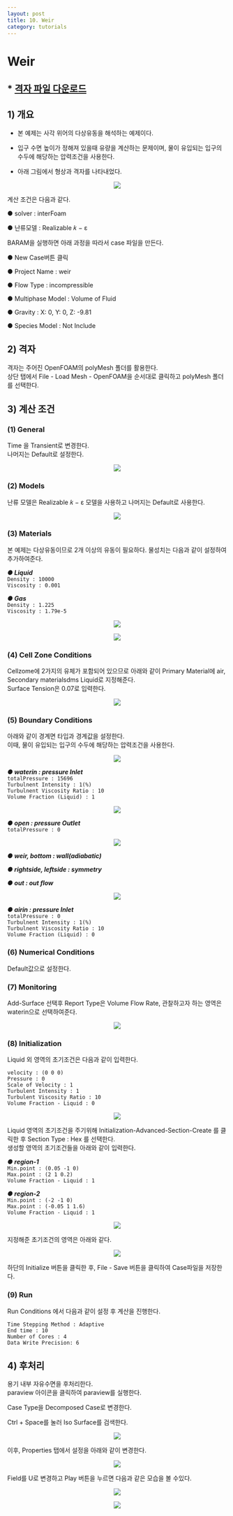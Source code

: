 ```yaml
---
layout: post
title: 10. Weir
category: tutorials
---
```


# Weir

## * [격자 파일 다운로드](https://drive.google.com/file/d/1ODSzqSH9TfIjkmnVNm5p5XLBPX-gjplN/view?usp=sharing)

## 1) 개요 
* 본 예제는 사각 위어의 다상유동을 해석하는 예제이다.<br>

* 입구 수면 높이가 정해져 있을때 유량을 계산하는 문제이며, 물이 유입되는 입구의 수두에 해당하는 압력조건을 사용한다.<br>

* 아래 그림에서 형상과 격자를 나타내었다.<br>

<p align='center'>
    <img src="https://github.com/nextfoam/baram-pages/raw/main/screenshots/weir/19.1.png"><br>
</p>

계산 조건은 다음과 같다. <br>

●  solver : interFoam <br>

●  난류모델 : Realizable 𝑘 − ε <br>

BARAM을 실행하면 아래 과정을 따라서 case 파일을 만든다.<br>

●  New Case버튼 클릭<br>

●  Project Name : weir<br>

●  Flow Type : incompressible<br>

●  Multiphase Model : Volume of Fluid<br>

●  Gravity : X: 0, Y: 0, Z: -9.81<br>

● Species Model : Not Include<br>

## 2) 격자

격자는 주어진 OpenFOAM의 polyMesh 폴더를 활용한다. <br>
상단 탭에서 File - Load Mesh - OpenFOAM을 순서대로 클릭하고 polyMesh 폴더를 선택한다. <br>

## 3) 계산 조건
### (1) General

Time 을 Transient로 변경한다.<br>
나머지는 Default로 설정한다.<br>

<p align='center'>
    <img src="https://github.com/nextfoam/baram-pages/raw/main/screenshots/weir/19.2.png"><br>
</p>

### (2) Models

난류 모델은 Realizable 𝑘 − ε  모델을 사용하고 나머지는 Default로 사용한다.<br>

<p align='center'>
    <img src="https://github.com/nextfoam/baram-pages/raw/main/screenshots/weir/19.3.png"><br>
</p>

### (3) Materials

본 예제는 다상유동이므로 2개 이상의 유동이 필요하다. 물성치는 다음과 같이 설정하여 추가하여준다.<br>

***●  Liquid***<br>
```Density : 10000```<br>
```Viscosity : 0.001```<br>

***●  Gas***<br>
```Density : 1.225```<br>
```Viscosity : 1.79e-5```<br>
<p align='center'>
    <img src="https://github.com/nextfoam/baram-pages/raw/main/screenshots/weir/19.4.png"><br>
</p>
<p align='center'>
    <img src="https://github.com/nextfoam/baram-pages/raw/main/screenshots/weir/19.5.png"><br>
</p>

### (4) Cell Zone Conditions
Cellzome에 2가지의 유체가 포함되어 있으므로 아래와 같이 Primary Material에 air, Secondary materialsdms Liquid로 지정해준다.<br>
Surface Tension은 0.07로 입력한다.<br>

<p align='center'>
    <img src="https://github.com/nextfoam/baram-pages/raw/main/screenshots/weir/19.6.png"><br>
</p>

### (5) Boundary Conditions
아래와 같이 경계면 타입과 경계값을 설정한다.<br>
이때, 물이 유입되는 입구의 수두에 해당하는 압력조건을 사용한다.<br>

<p align='center'>
    <img src="https://github.com/nextfoam/baram-pages/raw/main/screenshots/weir/19.7.png"><br>
</p>

***●  waterin : pressure Inlet***<br>
```totalPressure : 15696```<br>
```Turbulnent Intensity : 1(%)```<br>
```Turbulnent Viscosity Ratio : 10```<br>
```Volume Fraction (Liquid) : 1```<br>

<p align='center'>
    <img src="https://github.com/nextfoam/baram-pages/raw/main/screenshots/weir/19.8.png"><br>
</p>

***●  open : pressure Outlet***<br>
```totalPressure : 0```<br>

<p align='center'>
    <img src="https://github.com/nextfoam/baram-pages/raw/main/screenshots/weir/19.9.png"><br>
</p>

***●  weir, bottom : wall(adiabatic)***<br>

***●  rightside, leftside : symmetry***<br>

***●  out : out flow***<br>

<p align='center'>
    <img src="https://github.com/nextfoam/baram-pages/raw/main/screenshots/weir/19.20.png"><br>
</p>

***●  airin : pressure Inlet***<br>
```totalPressure : 0```<br>
```Turbulnent Intensity : 1(%)```<br>
```Turbulnent Viscosity Ratio : 10```<br>
```Volume Fraction (Liquid) : 0```<br>

### (6) Numerical Conditions

Default값으로 설정한다.<br>

### (7) Monitoring

Add-Surface 선택후 Report Type은 Volume Flow Rate, 관찰하고자 하는 영역은 waterin으로 선택하여준다.<br>

<p align='center'>
    <img src="https://github.com/nextfoam/baram-pages/raw/main/screenshots/weir/19.21.png"><br>
</p>

### (8) Initialization

Liquid 외 영역의 초기조건은 다음과 같이 입력한다.<br>

```velocity : (0 0 0)```<br>
```Pressure : 0```<br>
```Scale of Velocity : 1```<br>
```Turbulent Intensity : 1```<br>
```Turbulent Viscosity Ratio : 10```<br>
```Volume Fraction - Liquid : 0```<br>

<p align='center'>
    <img src="https://github.com/nextfoam/baram-pages/raw/main/screenshots/weir/19.12.png"><br>
</p>

Liquid 영역의 초기조건을 주기위해 Initialization-Advanced-Section-Create 를 클릭한 후 Section Type : Hex 를 선택한다.<br>
생성할 영역의 초기조건들을 아래와 같이 입력한다.<br>

***●  region-1***<br>
```Min.point : (0.05 -1 0)```<br>
```Max.point : (2 1 0.2)```<br>
```Volume Fraction - Liquid : 1```<br>


***●  region-2***<br>
```Min.point : (-2 -1 0)```<br>
```Max.point : (-0.05 1 1.6)```<br>
```Volume Fraction - Liquid : 1```<br>

<p align='center'>
    <img src="https://github.com/nextfoam/baram-pages/raw/main/screenshots/weir/19.13.png"><br>
</p>

지정해준 초기조건의 영역은 아래와 같다.<br>

<p align='center'>
    <img src="https://github.com/nextfoam/baram-pages/raw/main/screenshots/weir/19.14.png"><br>
</p>

하단의 Initialize 버튼을 클릭한 후, File - Save 버튼을 클릭하여 Case파일을 저장한다.<br>

### (9) Run
Run Conditions 에서 다음과 같이 설정 후 계산을 진행한다.<br>

```Time Stepping Method : Adaptive```<br>
```End time : 10```<br>
```Number of Cores : 4```<br>
```Data Write Precision: 6```<br>


## 4) 후처리
용기 내부 자유수면을 후처리한다.<br>
paraview 아이콘을 클릭하여 paraview를 실행한다.<br>

Case Type을 Decomposed Case로 변경한다.<br>

Ctrl + Space를 눌러 Iso Surface를 검색한다.<br>

<p align='center'>
    <img src="https://github.com/nextfoam/baram-pages/raw/main/screenshots/weir/19.15.png"><br>
</p>

이후, Properties 탭에서 설정을 아래와 같이 변경한다.<br>

<p align='center'>
    <img src="https://github.com/nextfoam/baram-pages/raw/main/screenshots/weir/19.16.png"><br>
</p>

Field를 U로 변경하고 Play 버튼을 누르면 다음과 같은 모습을 볼 수있다.<br>

<p align='center'>
    <img src="https://github.com/nextfoam/baram-pages/raw/main/screenshots/weir/19.17.png"><br>
</p>

<p align='center'>
    <img src="https://github.com/nextfoam/baram-pages/raw/main/screenshots/weir/19.18.png"><br>
</p>